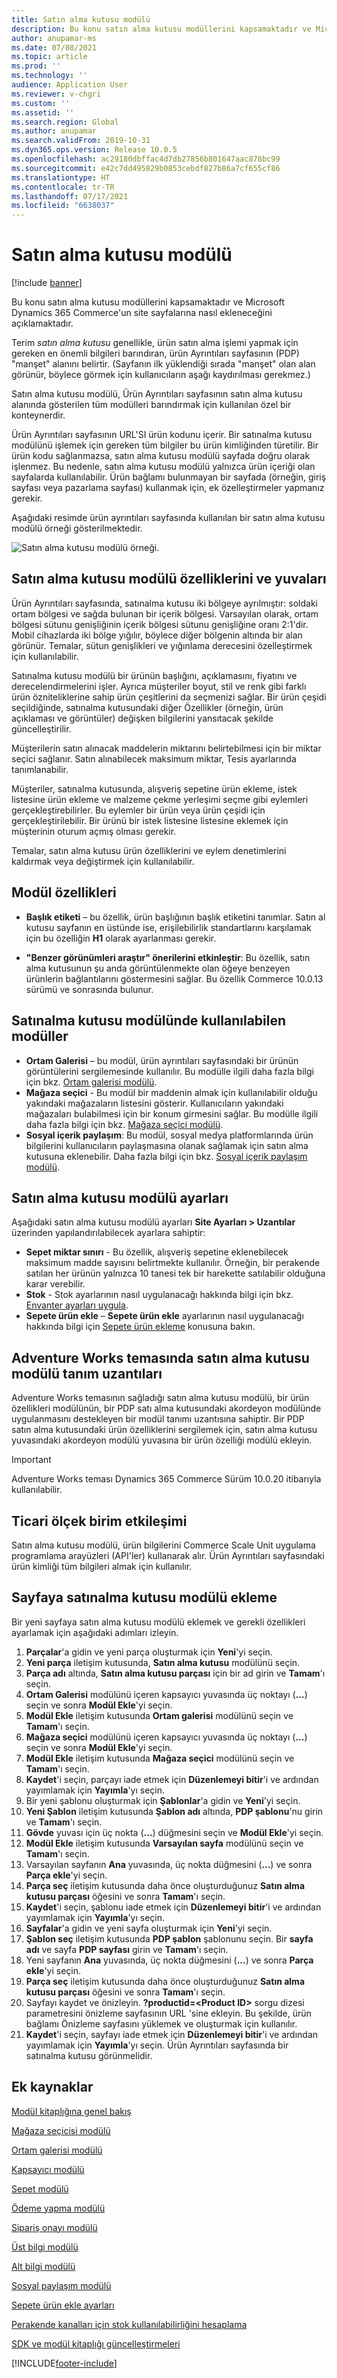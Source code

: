 ```yaml
---
title: Satın alma kutusu modülü
description: Bu konu satın alma kutusu modüllerini kapsamaktadır ve Microsoft Dynamics 365 Commerce'un site sayfalarına nasıl ekleneceğini açıklamaktadır.
author: anupamar-ms
ms.date: 07/08/2021
ms.topic: article
ms.prod: ''
ms.technology: ''
audience: Application User
ms.reviewer: v-chgri
ms.custom: ''
ms.assetid: ''
ms.search.region: Global
ms.author: anupamar
ms.search.validFrom: 2019-10-31
ms.dyn365.ops.version: Release 10.0.5
ms.openlocfilehash: ac29180dbffac4d7db27856b801647aac878bc99
ms.sourcegitcommit: e42c7dd495829b0853cebdf827b86a7cf655cf86
ms.translationtype: HT
ms.contentlocale: tr-TR
ms.lasthandoff: 07/17/2021
ms.locfileid: "6638037"
---
```

# <a name="buy-box-module"></a>Satın alma kutusu modülü

[!include [banner](includes/banner.md)]

Bu konu satın alma kutusu modüllerini kapsamaktadır ve Microsoft Dynamics 365 Commerce'un site sayfalarına nasıl ekleneceğini açıklamaktadır.

Terim *satın alma kutusu* genellikle, ürün satın alma işlemi yapmak için gereken en önemli bilgileri barındıran, ürün Ayrıntıları sayfasının (PDP) "manşet" alanını belirtir. (Sayfanın ilk yüklendiği sırada "manşet" olan alan görünür, böylece görmek için kullanıcıların aşağı kaydırılması gerekmez.)

Satın alma kutusu modülü, Ürün Ayrıntıları sayfasının satın alma kutusu alanında gösterilen tüm modülleri barındırmak için kullanılan özel bir konteynerdir.

Ürün Ayrıntıları sayfasının URL'SI ürün kodunu içerir. Bir satınalma kutusu modülünü işlemek için gereken tüm bilgiler bu ürün kimliğinden türetilir. Bir ürün kodu sağlanmazsa, satın alma kutusu modülü sayfada doğru olarak işlenmez. Bu nedenle, satın alma kutusu modülü yalnızca ürün içeriği olan sayfalarda kullanılabilir. Ürün bağlamı bulunmayan bir sayfada (örneğin, giriş sayfası veya pazarlama sayfası) kullanmak için, ek özelleştirmeler yapmanız gerekir.

Aşağıdaki resimde ürün ayrıntıları sayfasında kullanılan bir satın alma kutusu modülü örneği gösterilmektedir.

![Satın alma kutusu modülü örneği.](./media/ecommerce-pdp-buybox.PNG)

## <a name="buy-box-module-properties-and-slots"></a>Satın alma kutusu modülü özelliklerini ve yuvaları 

Ürün Ayrıntıları sayfasında, satınalma kutusu iki bölgeye ayrılmıştır: soldaki ortam bölgesi ve sağda bulunan bir içerik bölgesi. Varsayılan olarak, ortam bölgesi sütunu genişliğinin içerik bölgesi sütunu genişliğine oranı 2:1'dir. Mobil cihazlarda iki bölge yığılır, böylece diğer bölgenin altında bir alan görünür. Temalar, sütun genişlikleri ve yığınlama derecesini özelleştirmek için kullanılabilir.

Satınalma kutusu modülü bir ürünün başlığını, açıklamasını, fiyatını ve derecelendirmelerini işler. Ayrıca müşteriler boyut, stil ve renk gibi farklı ürün özniteliklerine sahip ürün çeşitlerini da seçmenizi sağlar. Bir ürün çeşidi seçildiğinde, satınalma kutusundaki diğer Özellikler (örneğin, ürün açıklaması ve görüntüler) değişken bilgilerini yansıtacak şekilde güncelleştirilir. 

Müşterilerin satın alınacak maddelerin miktarını belirtebilmesi için bir miktar seçici sağlanır. Satın alınabilecek maksimum miktar, Tesis ayarlarında tanımlanabilir.

Müşteriler, satınalma kutusunda, alışveriş sepetine ürün ekleme, istek listesine ürün ekleme ve malzeme çekme yerleşimi seçme gibi eylemleri gerçekleştirebilirler. Bu eylemler bir ürün veya ürün çeşidi için gerçekleştirilebilir. Bir ürünü bir istek listesine listesine eklemek için müşterinin oturum açmış olması gerekir.

Temalar, satın alma kutusu ürün özelliklerini ve eylem denetimlerini kaldırmak veya değiştirmek için kullanılabilir. 

## <a name="module-properties"></a>Modül özellikleri

- **Başlık etiketi** – bu özellik, ürün başlığının başlık etiketini tanımlar. Satın al kutusu sayfanın en üstünde ise, erişilebilirlik standartlarını karşılamak için bu özelliğin **H1** olarak ayarlanması gerekir. 

- **"Benzer görünümleri araştır" önerilerini etkinleştir**: Bu özellik, satın alma kutusunun şu anda görüntülenmekte olan öğeye benzeyen ürünlerin bağlantılarını göstermesini sağlar. Bu özellik Commerce 10.0.13 sürümü ve sonrasında bulunur.

## <a name="modules-that-can-be-used-in-a-buy-box-module"></a>Satınalma kutusu modülünde kullanılabilen modüller

- **Ortam Galerisi** – bu modül, ürün ayrıntıları sayfasındaki bir ürünün görüntülerini sergilemesinde kullanılır. Bu modülle ilgili daha fazla bilgi için bkz. [Ortam galerisi modülü](media-gallery-module.md).
- **Mağaza seçici** - Bu modül bir maddenin almak için kullanılabilir olduğu yakındaki mağazaların listesini gösterir. Kullanıcıların yakındaki mağazaları bulabilmesi için bir konum girmesini sağlar. Bu modülle ilgili daha fazla bilgi için bkz. [Mağaza seçici modülü](store-selector.md).
- **Sosyal içerik paylaşım**: Bu modül, sosyal medya platformlarında ürün bilgilerini kullanıcıların paylaşmasına olanak sağlamak için satın alma kutusuna eklenebilir. Daha fazla bilgi için bkz. [Sosyal içerik paylaşım modülü](social-share-module.md).

## <a name="buy-box-module-settings"></a>Satın alma kutusu modülü ayarları

Aşağıdaki satın alma kutusu modülü ayarları **Site Ayarları \> Uzantılar** üzerinden yapılandırılabilecek ayarlara sahiptir:

- **Sepet miktar sınırı** - Bu özellik, alışveriş sepetine eklenebilecek maksimum madde sayısını belirtmekte kullanılır. Örneğin, bir perakende satılan her ürünün yalnızca 10 tanesi tek bir harekette satılabilir olduğuna karar verebilir.
- **Stok** - Stok ayarlarının nasıl uygulanacağı hakkında bilgi için bkz. [Envanter ayarları uygula](inventory-settings.md).
- **Sepete ürün ekle** – **Sepete ürün ekle** ayarlarının nasıl uygulanacağı hakkında bilgi için [Sepete ürün ekleme](add-cart-settings.md) konusuna bakın.

## <a name="buy-box-module-definition-extensions-in-the-adventure-works-theme"></a>Adventure Works temasında satın alma kutusu modülü tanım uzantıları

Adventure Works temasının sağladığı satın alma kutusu modülü, bir ürün özellikleri modülünün, bir PDP satı alma kutusundaki akordeyon modülünde uygulanmasını destekleyen bir modül tanımı uzantısına sahiptir. Bir PDP satın alma kutusundaki ürün özelliklerini sergilemek için, satın alma kutusu yuvasındaki akordeyon modülü yuvasına bir ürün özelliği modülü ekleyin.


> [!IMPORTANT]
> Adventure Works teması Dynamics 365 Commerce Sürüm 10.0.20 itibarıyla kullanılabilir.


## <a name="commerce-scale-unit-interaction"></a>Ticari ölçek birim etkileşimi

Satın alma kutusu modülü, ürün bilgilerini Commerce Scale Unit uygulama programlama arayüzleri (API'ler) kullanarak alır. Ürün Ayrıntıları sayfasındaki ürün kimliği tüm bilgileri almak için kullanılır.

## <a name="add-a-buy-box-module-to-a-page"></a>Sayfaya satınalma kutusu modülü ekleme

Bir yeni sayfaya satın alma kutusu modülü eklemek ve gerekli özellikleri ayarlamak için aşağıdaki adımları izleyin.

1. **Parçalar**'a gidin ve yeni parça oluşturmak için **Yeni**'yi seçin.
1. **Yeni parça** iletişim kutusunda, **Satın alma kutusu** modülünü seçin.
1. **Parça adı** altında, **Satın alma kutusu parçası** için bir ad girin ve **Tamam**'ı seçin.
1. **Ortam Galerisi** modülünü içeren kapsayıcı yuvasında üç noktayı (**...**) seçin ve sonra **Modül Ekle**'yi seçin.
1. **Modül Ekle** iletişim kutusunda **Ortam galerisi** modülünü seçin ve **Tamam**'ı seçin.
1. **Mağaza seçici** modülünü içeren kapsayıcı yuvasında üç noktayı (**...**) seçin ve sonra **Modül Ekle**'yi seçin.
1. **Modül Ekle** iletişim kutusunda **Mağaza seçici** modülünü seçin ve **Tamam**'ı seçin.
1. **Kaydet**'i seçin, parçayı iade etmek için **Düzenlemeyi bitir**'i ve ardından yayımlamak için **Yayımla**'yı seçin.
1. Bir yeni şablonu oluşturmak için **Şablonlar**'a gidin ve **Yeni**'yi seçin.
1. **Yeni Şablon** iletişim kutusunda **Şablon adı** altında, **PDP şablonu**'nu girin ve **Tamam**'ı seçin.
1. **Gövde** yuvası için üç nokta (**...**) düğmesini seçin ve **Modül Ekle**'yi seçin.
1. **Modül Ekle** iletişim kutusunda **Varsayılan sayfa** modülünü seçin ve **Tamam**'ı seçin.
1. Varsayılan sayfanın **Ana** yuvasında, üç nokta düğmesini (**...**) ve sonra **Parça ekle**'yi seçin.
1. **Parça seç** iletişim kutusunda daha önce oluşturduğunuz **Satın alma kutusu parçası** öğesini ve sonra **Tamam**'ı seçin.
1. **Kaydet**'i seçin, şablonu iade etmek için **Düzenlemeyi bitir**'i ve ardından yayımlamak için **Yayımla**'yı seçin.
1. **Sayfalar**'a gidin ve yeni sayfa oluşturmak için **Yeni**'yi seçin.
1. **Şablon seç** iletişim kutusunda **PDP şablon** şablonunu seçin. Bir **sayfa adı** ve sayfa **PDP sayfası** girin ve **Tamam**'ı seçin.
1. Yeni sayfanın **Ana** yuvasında, üç nokta düğmesini (**...**) ve sonra **Parça ekle**'yi seçin.
1. **Parça seç** iletişim kutusunda daha önce oluşturduğunuz **Satın alma kutusu parçası** öğesini ve sonra **Tamam**'ı seçin.
1. Sayfayı kaydet ve önizleyin. **?productid=&lt;Product ID&gt;** sorgu dizesi parametresini önizleme sayfasının URL 'sine ekleyin. Bu şekilde, ürün bağlamı Önizleme sayfasını yüklemek ve oluşturmak için kullanılır.
1. **Kaydet**'i seçin, sayfayı iade etmek için **Düzenlemeyi bitir**'i ve ardından yayımlamak için **Yayımla**'yı seçin. Ürün Ayrıntıları sayfasında bir satınalma kutusu görünmelidir.

## <a name="additional-resources"></a>Ek kaynaklar

[Modül kitaplığına genel bakış](starter-kit-overview.md)

[Mağaza seçicisi modülü](store-selector.md)

[Ortam galerisi modülü](media-gallery-module.md)

[Kapsayıcı modülü](add-container-module.md)

[Sepet modülü](add-cart-module.md)

[Ödeme yapma modülü](add-checkout-module.md)

[Sipariş onayı modülü](order-confirmation-module.md)

[Üst bilgi modülü](author-header-module.md)

[Alt bilgi modülü](author-footer-module.md)

[Sosyal paylaşım modülü](social-share-module.md)

[Sepete ürün ekle ayarları](add-cart-settings.md)

[Perakende kanalları için stok kullanılabilirliğini hesaplama](calculated-inventory-retail-channels.md)

[SDK ve modül kitaplığı güncelleştirmeleri](e-commerce-extensibility/sdk-updates.md)


[!INCLUDE[footer-include](../includes/footer-banner.md)]
